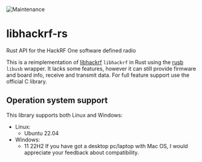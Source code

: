 ![Maintenance](https://img.shields.io/badge/maintenance-stable-green)

# libhackrf-rs
Rust API for the HackRF One software defined radio

This is a reimplementation of [libhackrf] `libhackrf` in Rust using the [rusb] `libusb` wrapper.
It lacks some features, however it can still provide firmware and board info, receive and transmit data.
For full feature support use the official C library.

## Operation system support
This library supports both Linux and Windows:
* Linux:
  - Ubuntu 22.04
* Windows:
  - 11 22H2
If you have got a desktop pc/laptop with Mac OS, I would appreciate your feedback about compatibility.

[rusb]: https://github.com/a1ien/rusb
[HackRF One]: https://greatscottgadgets.com/hackrf/one/
[libhackrf]: https://github.com/greatscottgadgets/hackrf/tree/master/host
